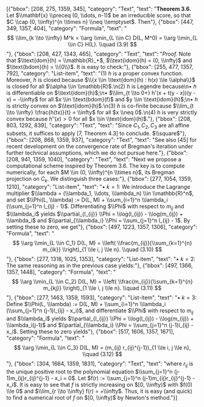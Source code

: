 [{"bbox": [208, 275, 1359, 345], "category": "Text", "text": "**Theorem 3.6.** Let $\\mathbf{x} \\preceq (0, \\dots, n-1)$ be an irreducible score, so that $C \\cap (0, \\infty)^{n \\times n} \\neq \\emptyset$. Then"}, {"bbox": [447, 349, 1357, 404], "category": "Formula", "text": "$$ \\lim_{k \\to \\infty} M^k = \\arg \\min_{L \\in C} D(L, M^0) = \\arg \\min_{L \\in C} H(L). \\quad (3.9) $$"}, {"bbox": [208, 427, 1343, 465], "category": "Text", "text": "*Proof.* Note that $\\text{dom}(h) = \\mathbb{R}_+$, $\\text{idom}(h) = (0, \\infty)$ and $\\text{bdom}(h) = \\{0\\}$. It is easy to check:"}, {"bbox": [255, 477, 1357, 792], "category": "List-item", "text": "(1) $h$ is a proper convex function. Moreover, $h$ is closed because $\\{x \\in \\text{dom}(h) : h(x) \\le \\alpha\\}$ is closed for all $\\alpha \\in \\mathbb{R}$.\n(2) $h$ is Legendre because\n• $h$ is differentiable on $\\text{idom}(h)$;\n• $\\lim_{t \\to 0+} h'(x + t(y - x))(y - x) = -\\infty$ for all $x \\in \\text{bdom}(f)$ and $y \\in \\text{idom}(h)$;\n• $h$ is strictly convex on $\\text{idom}(h)$.\n(3) $h$ is co-finite because $\\lim_{t \\to \\infty} \\frac{h(tx)}{t} = \\infty$ for all $x \\neq 0$.\n(4) $h$ is very strictly convex because $h''(x) > 0$ for all $x \\in \\text{idom}(h)$."}, {"bbox": [208, 803, 1292, 839], "category": "Text", "text": "Since $C_1, C_2, C_3$ are all affine subsets, it suffices to apply [7, Theorem 4.3] to conclude. $\\square$"}, {"bbox": [208, 868, 1359, 937], "category": "Text", "text": "See also [45] for recent development on the convergence rate of Bregman's iteration under further technical assumptions, which we do not pursue here."}, {"bbox": [208, 941, 1359, 1040], "category": "Text", "text": "Next we propose a computational scheme inspired by Theorem 3.6. The key is to compute numerically, for each $M \\in (0, \\infty)^{n \\times n}$, its Bregman projection on $C_k$. We distinguish three cases:"}, {"bbox": [277, 1054, 1359, 1210], "category": "List-item", "text": "• $k=1$: We introduce the Lagrange multiplier $\\lambda = (\\lambda_1, \\dots, \\lambda_n) \\in \\mathbb{R}^n$, and set $\\Phi(L, \\lambda) := D(L, M) + \\sum_{i=1}^n \\lambda_i (\\sum_{j=1}^n l_{ij} - 1)$. Differentiating $\\Phi$ with respect to $m_{ij}$ and $\\lambda_i$ yields $\\partial_{l_{ij}} \\Phi = \\log(l_{ij}) - \\log(m_{ij}) + \\lambda_i$ and $\\partial_{\\lambda_i} \\Phi = \\sum_{j=1}^n l_{ij} - 1$. By setting these to zero, we get"}, {"bbox": [497, 1223, 1357, 1306], "category": "Formula", "text": "$$ \\arg \\min_{L \\in C_1} D(L, M) = \\left( \\frac{m_{ij}}{\\sum_{k=1}^{n} m_{ik}} \\right)_{1 \\le i, j \\le n}. \\quad (3.10) $$"}, {"bbox": [277, 1318, 1025, 1353], "category": "List-item", "text": "• $k=2$: The same reasoning as in the previous case yields:"}, {"bbox": [497, 1366, 1357, 1448], "category": "Formula", "text": "$$ \\arg \\min_{L \\in C_2} D(L, M) = \\left( \\frac{m_{ij}}{\\sum_{k=1}^{n} m_{kj}} \\right)_{1 \\le i, j \\le n}. \\quad (3.11) $$"}, {"bbox": [277, 1463, 1359, 1593], "category": "List-item", "text": "• $k=3$: Define $\\Phi(L, \\lambda) := D(L, M) + \\sum_{i=1}^n \\lambda_i (\\sum_{j=1}^n (j-1)l_{ij} - x_i)$, and differentiate $\\Phi$ with respect to $m_{ij}$ and $\\lambda_i$ yields $\\partial_{l_{ij}} \\Phi = \\log(l_{ij}) - \\log(m_{ij}) + \\lambda_i(j-1)$ and $\\partial_{\\lambda_i} \\Phi = \\sum_{j=1}^n (j-1)l_{ij} - x_i$. Setting these to zero yields"}, {"bbox": [517, 1606, 1357, 1671], "category": "Formula", "text": "$$ \\arg \\min_{L \\in C_3} D(L, M) = (m_{ij} r_{ij}^{j-1})_{1 \\le i, j \\le n}, \\quad (3.12) $$"}, {"bbox": [304, 1684, 1359, 1831], "category": "Text", "text": "where $r_{ij}$ is the unique positive root to the polynomial equation $\\sum_{j=1}^n (j-1)m_{ij}r_{ij}^{j-1} - x_i = 0$. Let $f(r) := \\sum_{j=1}^n (j-1)m_{ij}r_{ij}^{j-1} - x_i$. It is easy to see that $f$ is strictly increasing on $[0, \\infty)$ with $f(0) \\le 0$ and $\\lim_{r \\to \\infty} f(r) = +\\infty$. Thus, it is easy (and quick) to find a numerical root of $f$ on $[0, \\infty)$ by Newton's method."}]